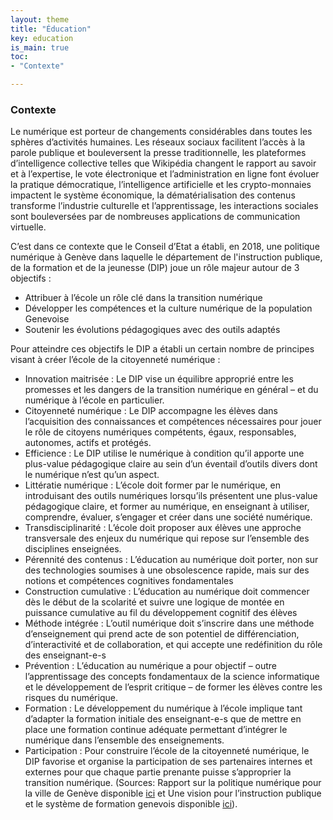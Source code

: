 ```yaml
---
layout: theme
title: "Éducation"
key: education
is_main: true
toc:
- "Contexte"

---
```


### Contexte

Le numérique est porteur de changements considérables dans toutes les sphères d’activités humaines. Les réseaux sociaux facilitent l’accès à la parole publique et bouleversent la presse traditionnelle, les plateformes d’intelligence collective telles que Wikipédia changent le rapport au savoir et à l’expertise, le vote électronique et l’administration en ligne font évoluer la pratique démocratique, l’intelligence artificielle et les crypto-monnaies impactent le système économique, la dématérialisation des contenus transforme l’industrie culturelle et l’apprentissage, les interactions sociales sont bouleversées par de nombreuses applications de communication virtuelle.

C’est dans ce contexte que le Conseil d’Etat a établi, en 2018, une politique numérique à Genève dans laquelle le département de l'instruction publique, de la formation et de la jeunesse (DIP) joue un rôle majeur autour de 3 objectifs :

-	Attribuer à l’école un rôle clé dans la transition numérique
-	Développer les compétences et la culture numérique de la population Genevoise
-	Soutenir les évolutions pédagogiques avec des outils adaptés

Pour atteindre ces objectifs le DIP a établi un certain nombre de principes visant à créer l’école de la citoyenneté numérique :

-	Innovation maitrisée : Le DIP vise un équilibre approprié entre les promesses et les dangers de la transition numérique en général – et du numérique à l’école en particulier.
-	Citoyenneté numérique : Le DIP accompagne les élèves dans l’acquisition des connaissances et compétences nécessaires pour jouer le rôle de citoyens numériques compétents, égaux, responsables, autonomes, actifs et protégés.
-	Efficience : Le DIP utilise le numérique à condition qu’il apporte une plus-value pédagogique claire au sein d’un éventail d’outils divers dont le numérique n’est qu’un aspect.
-	Littératie numérique : L’école doit former par le numérique, en introduisant des outils numériques lorsqu’ils présentent une plus-value pédagogique claire, et former au numérique, en enseignant à utiliser, comprendre, évaluer, s’engager et créer dans une société numérique.
-	Transdisciplinarité : L’école doit proposer aux élèves une approche transversale des enjeux du numérique qui repose sur l’ensemble des disciplines enseignées.
-	Pérennité des contenus : L’éducation au numérique doit porter, non sur des technologies soumises à une obsolescence rapide, mais sur des notions et compétences cognitives fondamentales
-	Construction cumulative : L’éducation au numérique doit commencer dès le début de la scolarité et suivre une logique de montée en puissance cumulative au fil du développement cognitif des élèves
-	Méthode intégrée : L’outil numérique doit s’inscrire dans une méthode d’enseignement qui prend acte de son potentiel de différenciation, d’interactivité et de collaboration, et qui accepte une redéfinition du rôle des enseignant-e-s
-	Prévention : L’éducation au numérique a pour objectif – outre l’apprentissage des concepts fondamentaux de la science informatique et le développement de l’esprit critique – de former les élèves contre les risques du numérique.
-	Formation : Le développement du numérique à l’école implique tant d’adapter la formation initiale des enseignant-e-s que de mettre en place une formation continue adéquate permettant d’intégrer le numérique dans l’ensemble des enseignements.
-	Participation : Pour construire l’école de la citoyenneté numérique, le DIP favorise et organise la participation de ses partenaires internes et externes pour que chaque partie prenante puisse s’approprier la transition numérique.
(Sources: Rapport sur la politique numérique pour la ville de Genève disponible [ici](https://www.ge.ch/document/rapport-politique-numerique-geneve/telecharger) et Une vision pour l’instruction publique et le système de formation genevois disponible [ici](https://www.ge.ch/document/ecole-au-service-citoyennete-numerique/telecharger
)).

